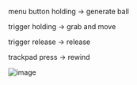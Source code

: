 menu button holding -> generate ball

trigger holding -> grab and move

trigger release -> release

trackpad press -> rewind


![image](Screenshots/demo.gif)
